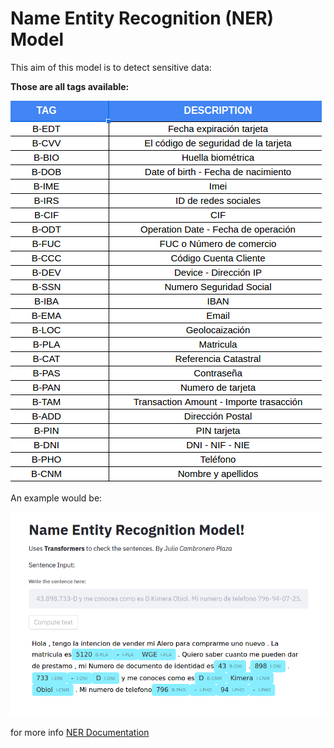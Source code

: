 # Name Entity Recognition (NER) Model

This aim of this model is to detect sensitive data:

**Those are all tags available:**

![file](./pictures/Available_tags.png)


An example would be:

![file](./pictures/preview_example.png)


for more info [NER Documentation](https://github.com/Leo223/NER-JulioCP-model)



